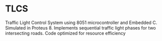 # TLCS
Traffic Light Control System using 8051 microcontroller and Embedded C. Simulated in Proteus 8. Implements sequential traffic light phases for two intersecting roads. Code optimized for resource efficiency
